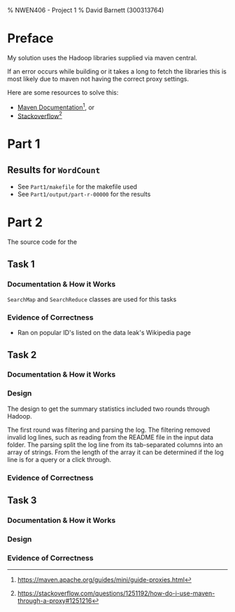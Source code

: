 % NWEN406 - Project 1
% David Barnett (300313764)

# Preface

My solution uses the Hadoop libraries supplied via maven central.

If an error occurs while building or it takes a long to fetch the libraries
this is most likely due to maven not having the correct proxy settings.

Here are some resources to solve this:

 * [Maven Documentation](https://maven.apache.org/guides/mini/guide-proxies.html)[^1], or
 * [Stackoverflow](https://stackoverflow.com/questions/1251192/how-do-i-use-maven-through-a-proxy#1251216)[^2]

[^1]: https://maven.apache.org/guides/mini/guide-proxies.html
[^2]: https://stackoverflow.com/questions/1251192/how-do-i-use-maven-through-a-proxy#1251216

# Part 1

## Results for `WordCount`

* See `Part1/makefile` for the makefile used
* See `Part1/output/part-r-00000` for the results

# Part 2

The source code for the

## Task 1

<!--
 Document your code in a report. Include the source code and briefly explain how it works. Include evidence of testing for correctness.
 -->

### Documentation & How it Works

`SearchMap` and `SearchReduce` classes are used for this tasks


### Evidence of Correctness

 * Ran on popular ID's listed on the data leak's Wikipedia page

## Task 2

<!--
 Document your code in a report. Include the source code and briefly explain how it works. Include evidence of testing for correctness.
 -->

### Documentation & How it Works

### Design

The design to get the summary statistics included two rounds through Hadoop.

The first round was filtering and parsing the log.
The filtering removed invalid log lines, such as reading from the README file in the input
data folder.
The parsing split the log line from its tab-separated columns into an array of strings.
From the length of the array it can be determined if the log line is for a query or a click through.

### Evidence of Correctness

## Task 3

<!--
    Document how you conducted your experiment, include the raw data, graph it and explain what you observed.
-->


### Documentation & How it Works

### Design

### Evidence of Correctness
